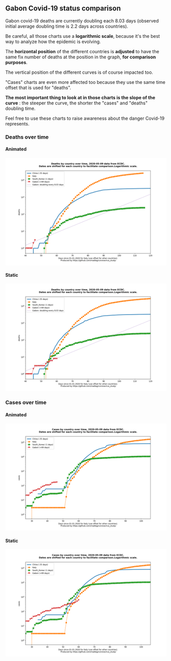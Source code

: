 ## Gabon Covid-19 status comparison 

Gabon covid-19 deaths are currently doubling each 8.03 days (observed initial average doubling time is 2.2 days across countries).



Be careful, all those charts use a **logarithmic scale**, because it's the best way to analyze how the epidemic is evolving.
 
The **horizontal position** of the different countries is **adjusted** to have the same fix number of deaths at the position in the graph, **for comparison purposes**.

The vertical position of the different curves is of course impacted too.

"Cases" charts are even more affected too because they use the same time offset that is used for "deaths".

**The most important thing to look at in those charts is the slope of the curve** : the steeper the curve, the shorter the "cases" and "deaths" doubling time.

Feel free to use these charts to raise awareness about the danger Covid-19 represents. 


 
### Deaths over time
 
#### Animated
![Gabon covid-19 deaths animated chart](https://raw.githubusercontent.com/madlag/coronavirus_study/master/notebooks/graphs/2020-05-09/countries/Gabon/2020-05-09_Gabon_deaths.gif "Gabon covid-19 deaths animated chart")   
 
#### Static
![Gabon covid-19 deaths static chart](https://raw.githubusercontent.com/madlag/coronavirus_study/master/notebooks/graphs/2020-05-09/countries/Gabon/2020-05-09_Gabon_deaths.png "Gabon covid-19 deaths static chart")   

 
### Cases over time
 
#### Animated
![Gabon covid-19 cases animated chart](https://raw.githubusercontent.com/madlag/coronavirus_study/master/notebooks/graphs/2020-05-09/countries/Gabon/2020-05-09_Gabon_cases.gif "Gabon covid-19 cases animated chart")   
 
#### Static
![Gabon covid-19 cases static chart](https://raw.githubusercontent.com/madlag/coronavirus_study/master/notebooks/graphs/2020-05-09/countries/Gabon/2020-05-09_Gabon_cases.png "Gabon covid-19 cases static chart")   


